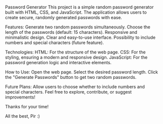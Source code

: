 Password Generator
This project is a simple random password generator built with HTML, CSS, and JavaScript. The application allows users to create secure, randomly generated passwords with ease.

Features:
Generate two random passwords simultaneously.
Choose the length of the passwords (default: 15 characters).
Responsive and minimalistic design.
Clear and easy-to-use interface.
Possibility to include numbers and special characters (future feature).


Technologies:
HTML: For the structure of the web page.
CSS: For the styling, ensuring a modern and responsive design.
JavaScript: For the password generation logic and interactive elements.


How to Use:
Open the web page.
Select the desired password length.
Click the "Generate Passwords" button to get two random passwords.


Future Plans:
Allow users to choose whether to include numbers and special characters.
Feel free to explore, contribute, or suggest improvements!

Thanks for your time!

All the best, Pir :)
